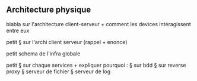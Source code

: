 ## Architecture physique

blabla sur l'architecture client-serveur + comment les devices intéragissent entre eux

petit § sur l'archi client serveur (rappel + enonce)

petit schema de l'infra globale

petit § sur chaque services + expliquer pourquoi :
§ sur bdd
§ sur reverse proxy
§ serveur de fichier
§ serveur de log
